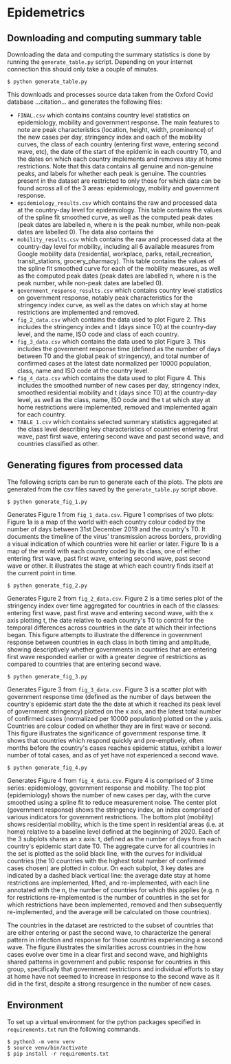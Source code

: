 # Epidemetrics

## Downloading and computing summary table

Downloading the data and computing the summary statistics is done by running the
`generate_table.py` script. Depending on your internet connection this should
only take a couple of minutes.

```
$ python generate_table.py
```

This downloads and processes source data taken from the Oxford Covid database ...citation... and generates the following files:

- `FINAL.csv` which contains contains country level statistics on epidemiology, mobility and government response. The main features to note are peak characteristics (location, height, width, prominence) of the new cases per day, stringency index and each of the mobility curves, the class of each country (entering first wave, entering second wave, etc), the date of the start of the epidemic in each country T0, and the dates on which each country implements and removes stay at home restrictions. Note that this data contains all genuine and non-genuine peaks, and labels for whether each peak is genuine. The countries present in the dataset are restricted to only those for which data can be found across all of the 3 areas: epidemiology, mobility and government response.
- `epidemiology_results.csv` which contains the raw and processed data at the country-day level for epidemiology. This table contains the values of the spline fit smoothed curve, as well as the computed peak dates (peak dates are labelled n, where n is the peak number, while non-peak dates are labelled 0). The data also contains the 
- `mobility_results.csv` which contains the raw and processed data at the country-day level for mobility, including all 6 available measures from Google mobility data (residential, workplace, parks, retail_recreation, transit_stations, grocery_pharmacy). This table contains the values of the spline fit smoothed curve for each of the mobility measures, as well as the computed peak dates (peak dates are labelled n, where n is the peak number, while non-peak dates are labelled 0).
- `government_response_results.csv` which contains country level statistics on government response, notably peak characteristics for the stringency index curve, as well as the dates on which stay at home restrictions are implemented and removed.
- `fig_2_data.csv` which contains the data used to plot Figure 2. This includes the stringency index and t (days since T0) at the country-day level, and the name, ISO code and class of each country.
- `fig_3_data.csv` which contains the data used to plot Figure 3. This includes the government response time (defined as the number of days between T0 and the global peak of stringency), and total number of confirmed cases at the latest date normalized per 10000 population, class, name and ISO code at the country level.
- `fig_4_data.csv` which contains the data used to plot Figure 4. This includes the smoothed number of new cases per day, stringency index, smoothed residential mobility and t (days since T0) at the country-day level, as well as the class, name, ISO code and the t at which stay at home restrictions were implemented, removed and implemented again for each country.
- `TABLE_1.csv` which contains selected summary statistics aggregated at the class level describing key characteristics of countries entering first wave, past first wave, entering second wave and past second wave, and countries classified as other.


## Generating figures from processed data

The following scripts can be run to generate each of the plots. The plots are generated from the csv files saved by the `generate_table.py` script above.

```
$ python generate_fig_1.py
```
Generates Figure 1 from `fig_1_data.csv`. Figure 1 comprises of two plots: Figure 1a is a map of the world with each country colour coded by the number of days between 31st December 2019 and the country's T0. It documents the timeline of the virus' transmission across borders, providing a visual indication of which countries were hit earlier or later. Figure 1b is a map of the world with each country coded by its class, one of either entering first wave, past first wave, entering second wave, past second wave or other. It illustrates the stage at which each country finds itself at the current point in time.

```
$ python generate_fig_2.py
```
Generates Figure 2 from `fig_2_data.csv`. Figure 2 is a time series plot of the stringency index over time aggregated for countries in each of the classes: entering first wave, past first wave and entering second wave, with the x axis plotting t, the date relative to each country's T0 to control for the temporal differences across countries in the date at which their infections began. This figure attempts to illustrate the difference in government response between countries in each class in both timing and amplitude, showing descriptively whether governments in countries that are entering first wave responded earlier or with a greater degree of restrictions as compared to countries that are entering second wave. 

```
$ python generate_fig_3.py
```
Generates Figure 3 from `fig_3_data.csv`. Figure 3 is a scatter plot with government response time (defined as the number of days between the country's epidemic start date the the date at which it reached its peak level of government stringency) plotted on the x axis, and the latest total number of confirmed cases (normalized per 10000 population) plotted on the y axis. Countries are colour coded on whether they are in first wave or second.  This figure illustrates the significance of government response time. It shows that countries which respond quickly and pre-emptively, often months before the country's cases reaches epidemic status, exhibit a lower number of total cases, and as of yet have not experienced a second wave.

```
$ python generate_fig_4.py
```
Generates Figure 4 from `fig_4_data.csv`. Figure 4 is comprised of 3 time series: epidemiology, government response and mobility. The top plot (epidemiology) shows the number of new cases per day, with the curve smoothed using a spline fit to reduce measurement noise. The center plot (government response) shows the stringency index, an index comprised of various indicators for government restrictions. The bottom plot (mobility) shows residential mobility, which is the time spent in residential areas (i.e. at home) relative to a baseline level defined at the beginning of 2020. Each of the 3 subplots shares an x axis: t, defined as the number of days from each country's epidemic start date T0. The aggregate curve for all countries in the set is plotted as the solid black line, with the curves for individual countries (the 10 countries with the highest total number of confirmed cases chosen) are plotted in colour. On each subplot, 3 key dates are indicated by a dashed black vertical line: the average date stay at home restrictions are implemented, lifted, and re-implemented, with each line annotated with the n, the number of countries for which this applies (e.g. n for restrictions re-implemented is the number of countries in the set for which restrictions have been implemented, removed and then subsequently re-implemented, and the average will be calculated on those countries).

The countries in the dataset are restricted to the subset of countries that are either entering or past the second wave, to characterize the general pattern in infection and response for those countries experiencing a second wave. The figure illustrates the similarities across countries in the how cases evolve over time in a clear first and second wave, and highlights shared patterns in government and public response for countries in this group, specifically that government restrictions and individual efforts to stay at home have not seemed to increase in response to the second wave as it did in the first, despite a strong resurgence in the number of new cases.


## Environment

To set up a virtual environment for the python packages specified in
`requirements.txt` run the following commands.

```
$ python3 -m venv venv
$ source venv/bin/activate
$ pip install -r requirements.txt
```

